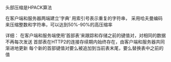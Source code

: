 

头部压缩是HPACK算法

在客户端和服务器两端建立’字典‘
用索引号表示重复的字符串，
采用哈夫曼编码来压缩整数和字符串，可以达到50%-90%的高压缩率


详细：
在客户端和服务端使用’首部表‘来跟踪和存储之前的键值对，对相同的数据不再每次发送
首部表在HTTP2的连接存续期内始终存在，由客户端和服务器共同渐进地更新
每个新的首部键值对要么被追加到当前表末尾，要么替换表中之前的值